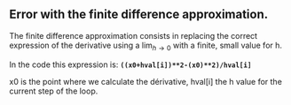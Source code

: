 ## Error with the finite difference approximation.


The finite difference approximation consists in replacing the correct expression of the derivative using a $\displaystyle\lim_{h \to 0}$ with a finite, small value for h.

In the code this expression is: **`((x0+hval[i])**2-(x0)**2)/hval[i]`**

x0 is the point where we calculate the dérivative, hval[i] the h value for the current step of the loop.

